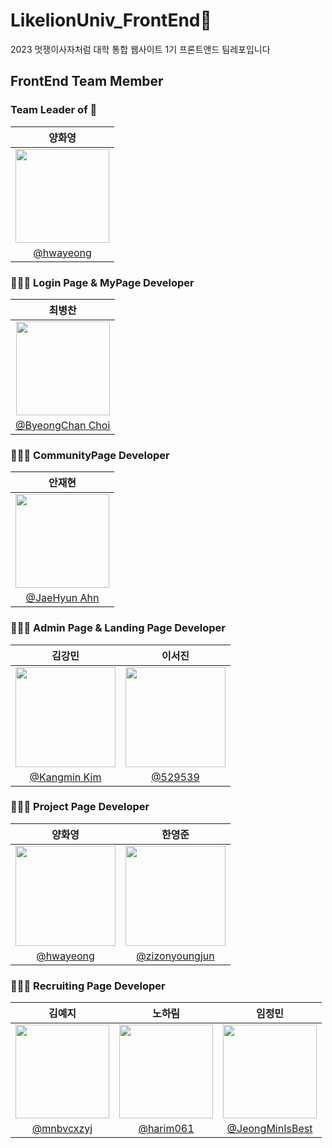 # LikelionUniv_FrontEnd🦁
2023 멋쟁이사자처럼 대학 통합 웹사이트 1기 프론트앤드 팀레포입니다


## FrontEnd Team Member

### Team Leader of 🦁
|  양화영   |
|:---------------------------------------------------:|
| <img width="150px" src="https://avatars.githubusercontent.com/u/110398814?v=4" /> |
| [@hwayeong](https://github.com/sanchaehwa)   |

### 🧑🏻‍💻 Login Page & MyPage Developer

| 최병찬 |
|:---------------------------------------------------:|
| <img width="150px" src="https://avatars.githubusercontent.com/u/77400298?v=4" /> |
| [@ByeongChan Choi](https://github.com/chan-byeong)   |

### 🧑🏻‍💻 CommunityPage Developer

| 안재현 |
|:---------------------------------------------------:|
| <img width="150px" src="https://avatars.githubusercontent.com/u/97944429?v=4" /> |
| [@JaeHyun Ahn](https://github.com/JaeHyunGround)   |
### 🧑🏻‍💻 Admin Page & Landing Page Developer

|                                      김강민                                   |                                   이서진                                     |
| :------------------------------------------------------------------------------: | :------------------------------------------------------------------------------: |
| <img width="160px" src="https://avatars.githubusercontent.com/u/93486282?v=4" /> | <img width="160px" src="https://avatars.githubusercontent.com/u/102040717?v=4" /> |
|                  [@Kangmin Kim](https://github.com/WithKKM)                  |                   [@529539](https://github.com/529539)                   |
### 🧑🏻‍💻 Project Page Developer

|                                      양화영                                   |                                   한영준                                     |
| :------------------------------------------------------------------------------: | :------------------------------------------------------------------------------: |
| <img width="160px" src="https://avatars.githubusercontent.com/u/110398814?v=4" /> | <img width="160px" src="https://avatars.githubusercontent.com/u/86956991?v=4" /> |
|                  [@hwayeong](https://github.com/sanchaehwa)                  |                   [@zizonyoungjun](https://github.com/zizonyoungjun)                   |


### 🧑🏻‍💻 Recruiting Page Developer

| 김예지 |   노하림                                                                       | 임정민                                                                      |
|:---------------------------------------------------------------------------------:|:---------------------------------------------------------------------------------:|:---------------------------------------------------------------------------------:|
| <img width="150px" src="https://avatars.githubusercontent.com/u/101444425?v=4" />| <img width="150px" src="https://avatars.githubusercontent.com/u/90364684?v=4" />| <img width="150px" src="https://avatars.githubusercontent.com/u/105098123?v=4" />|
|  [@mnbvcxzyj](https://github.com/mnbvcxzyj)    |  [@harim061](https://github.com/harim061)    | [@JeongMinIsBest](https://github.com/JeongMinIsBest)   |

